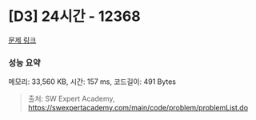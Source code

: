 # [D3] 24시간 - 12368 

[문제 링크](https://swexpertacademy.com/main/code/problem/problemDetail.do?contestProbId=AXsEBlLqedsDFARX) 

### 성능 요약

메모리: 33,560 KB, 시간: 157 ms, 코드길이: 491 Bytes



> 출처: SW Expert Academy, https://swexpertacademy.com/main/code/problem/problemList.do
